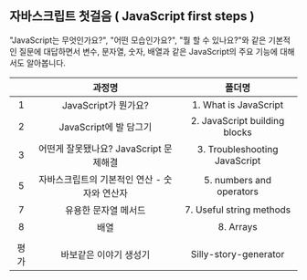 ## 자바스크립트 첫걸음 ( JavaScript first steps )

"JavaScript는 무엇인가요?", "어떤 모습인가요?", "뭘 할 수 있나요?"와 같은 기본적인 질문에 대답하면서 변수, 문자열, 숫자, 배열과 같은 JavaScript의 주요 기능에 대해서도 알아봅니다.

|      |                    과정명                    |            폴더명             |
| :--: | :------------------------------------------: | :---------------------------: |
|  1   |             JavaScript가 뭔가요?             |     1. What is JavaScript     |
|  2   |            JavaScript에 발 담그기            | 2. JavaScript building blocks |
|  3   |    어떤게 잘못됐나요? JavaScript 문제해결    | 3. Troubleshooting JavaScript |
|  5   | 자바스크립트의 기본적인 연산 - 숫자와 연산자 |   5. numbers and operators    |
|  7   |             유용한 문자열 메서드             |   7. Useful string methods    |
|  8   |                     배열                     |           8. Arrays           |
|      |
| 평가 |            바보같은 이야기 생성기            |     Silly-story-generator     |
